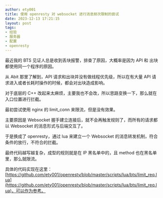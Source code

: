 ```yaml
---
author: ety001
title: 使用 openresty 对 websocket 进行消息频次限制的尝试
date: 2023-12-13 17:21:15
layout: post
tags:
- 经验
- 服务器
- 配置
- openresty
---
```


最近我的 BTS 见证人总是收到丢块报警，排查了原因，大概率是因为 API 和 出块都使用同一个程序的原因。

从 Abit 那里了解到，API 请求和出块并没有做线程优先级，所以在有大量 API 请求进入或者长耗时操作的时候，都会对出块造成影响。

对于底层的 C++ 改起来太麻烦，主要我也不会改，所以思路变换一下，那么就在入口位置进行拦截。

最初尝试使用 nginx 的 limit_conn 来限流，但是没有效果。

主要原因是 Websocket 握手建立连接后，就不会再触发规则了，而所有的请求都以 Websocket 的消息形式与后端交互了。

于是换成了 openresty，通过 lua 来建立一个 Websocket 的消息转发机制，符合条件的放行，不符合的拦截。

最终代码越写越复杂，成型的规则就是在 IP 黑名单中的，且 method 也在黑名单里，那么就限流。

具体的代码实现在这里：[https://github.com/ety001/openresty/blob/master/scripts/lua/bts/limit_req.lua](https://github.com/ety001/openresty/blob/master/scripts/lua/bts/limit_req.lua)，可以作为参考。





